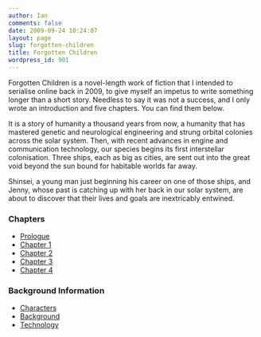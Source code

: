 ```yaml
---
author: Ian
comments: false
date: 2009-09-24 10:24:07
layout: page
slug: forgotten-children
title: Forgotten Children
wordpress_id: 901
---
```


<p>Forgotten Children is a novel-length work of fiction that I intended to serialise online back in 2009, to give myself an impetus to write something longer than a short story.  Needless to say it was not a success, and I only wrote an introduction and five chapters.  You can find them below.</p>
<p>It is a story of humanity a thousand years from now, a humanity that has mastered genetic and neurological engineering and strung orbital colonies across the solar system.  Then, with recent advances in engine and communication technology, our species begins its first interstellar colonisation.  Three ships, each as big as cities, are sent out into the great void beyond the sun bound for habitable worlds far away.</p>
<p>Shinsei, a young man just beginning his career on one of those ships, and Jenny, whose past is catching up with her back in our solar system, are about to discover that their lives and goals are inextricably entwined.</p>
<div class="table-col">
<h3>Chapters</h3>
<ul>
<li><a href="../forgotten-children-prologue">Prologue</a></li>
<li><a href="../forgotten-children-chapter-1">Chapter 1</a></li>
<li><a href="../forgotten-children-chapter-2">Chapter 2</a></li>
<li><a href="../forgotten-children-chapter-3">Chapter 3</a></li>
<li><a href="../forgotten-children-chapter-4">Chapter 4</a></li>
</ul>
</div>
<div class="table-col">
<h3>Background Information</h3>
<ul>
<li><a href="../forgotten-children-characters">Characters</a></li>
<li><a href="../forgotten-children-background">Background</a></li>
<li><a href="../forgotten-children-technology">Technology</a></li>
</ul>
</div>
